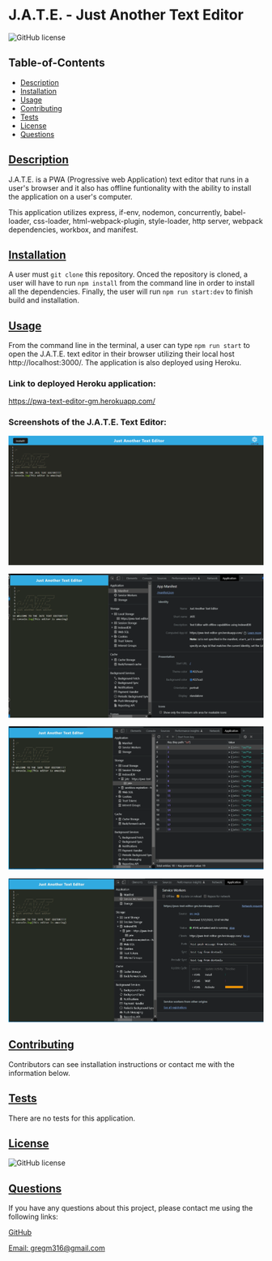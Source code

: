 # J.A.T.E. - Just Another Text Editor

![GitHub license](https://img.shields.io/badge/license-MIT-blue.svg)

## Table-of-Contents

- [Description](#description)
- [Installation](#installation)
- [Usage](#usage)
- [Contributing](#contributing)
- [Tests](#tests)
- [License](#license)
- [Questions](#questions)

## [Description](#table-of-contents)

J.A.T.E. is a PWA (Progressive web Application) text editor that runs in a user's browser and it also has offline funtionality with the ability to install the application on a user's computer. 

This application utilizes express, if-env, nodemon, concurrently, babel-loader, css-loader, html-webpack-plugin, style-loader, http server, webpack dependencies, workbox, and manifest.

## [Installation](#table-of-contents)

A user must `git clone` this repository. Onced the repository is cloned, a user will have to run `npm install` from the command line in order to install all the dependencies. Finally, the user will run `npm run start:dev` to finish build and installation. 

## [Usage](#table-of-contents)

From the command line in the terminal, a user can type `npm run start` to open the J.A.T.E. text editor in their browser utilizing their local host http://localhost:3000/. The application is also deployed using Heroku. 

### **Link to deployed Heroku application:**
https://pwa-text-editor-gm.herokuapp.com/

### **Screenshots of the J.A.T.E. Text Editor:**

![JATE Text Editor](./assets/images/J.A.T.E.png)

![JATE Text Editor](./assets/images/J.A.T.E.-2.png)

![JATE Text Editor](./assets/images/J.A.T.E.-3.png)

![JATE Text Editor](./assets/images/J.A.T.E.-4.png)

## [Contributing](#table-of-contents)

Contributors can see installation instructions or contact me with the information below.

## [Tests](#table-of-contents)

There are no tests for this application.

## [License](#table-of-contents)

![GitHub license](https://img.shields.io/badge/license-MIT-blue.svg)

## [Questions](#table-of-contents)

If you have any questions about this project, please contact me using the following links:

[GitHub](https://github.com/Gregm316)

[Email: gregm316@gmail.com](mailto:gregm316@gmail.com)
